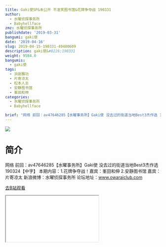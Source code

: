 ```yaml
---
title: Gaki使SP&未公开 不准笑图书馆&花牌争夺战 190331
author:
  - 水曜侦探事务所
  - Babyhellface
zmz: 水曜侦探事务所
publishdate: '2019-03-31'
bangumi: gaki使
date: '2019-04-16'
slug: 2019-04-15-190331-49400609
description: gaki使&#8226;190331
weight: 9584.0
bangumis:
  - gaki使
tags:
  - 浜田雅功
  - 片寄凉太
  - 松本人志
  - 安静图书馆
  - 峯田和伸
categories:
  - 水曜侦探事务所
  - Babyhellface

brief: "网络 前回：av47646285【水曜事务所】Gaki使 没去过的街道当地Best3杰作选 190324【中字】 本期内容：1.花牌争夺战！嘉宾：峯田和伸 2.安静图书馆 嘉宾：片寄凉太 新浪微博：水曜侦探事务所 论坛地址：www.owaraiclub.com"
---
```

![](https://raw.githubusercontent.com/tcgriffith/owaraisite/master/static/tmpimg/Ch0ZbUl.jpg)
# 简介  
网络
前回：av47646285【水曜事务所】Gaki使 没去过的街道当地Best3杰作选 190324【中字】
本期内容：1.花牌争夺战！嘉宾：峯田和伸 2.安静图书馆 嘉宾：片寄凉太
新浪微博：水曜侦探事务所    论坛地址：www.owaraiclub.com  

[去B站观看](https://www.bilibili.com/video/av49400609/)
<div class ="resp-container"><iframe class="testiframe" src="//player.bilibili.com/player.html?aid=49400609"", scrolling="no", allowfullscreen="true" > </iframe></div> 
